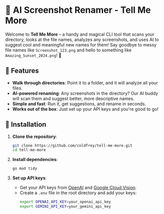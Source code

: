 # 📸 AI Screenshot Renamer - Tell Me More

Welcome to **Tell Me More** – a handy and magical CLI tool that scans your directory, looks at the file names, analyzes any screenshots, and uses AI to suggest cool and meaningful new names for them! Say goodbye to messy file names like `Screenshot_123.png` and hello to something like `Amazing_Sunset_2024.png`! 🚀

## 🌟 Features
- **Walk through directories**: Point it to a folder, and it will analyze all your files.
- **AI-powered renaming**: Any screenshots in the directory? Our AI buddy will scan them and suggest better, more descriptive names.
- **Simple and fast**: Run it, get suggestions, and rename in seconds.
- **Works out of the box**: Just set up your API keys and you're good to go!

## 🚀 Installation

1. **Clone the repository**:
   ```bash
   git clone https://github.com/coldfrey/tell-me-more.git
   cd tell-me-more
   ```

2. **Install dependencies**:
   ```bash
   go mod tidy
   ```

3. **Set up API keys**:
   - Get your API keys from [OpenAI](https://platform.openai.com/docs/overview) and [Google Cloud Vision](https://aistudio.google.com/app/apikey).
   - Create a `.env` file in the root directory and add your keys:
     ```bash
     export OPENAI_API_KEY=your_openai_api_key
     export GEMINI_API_KEY=your_gemini_api_key
     ```
   

